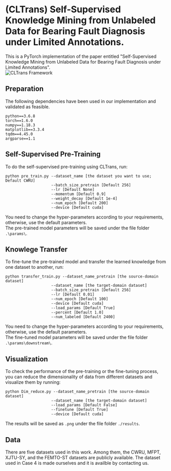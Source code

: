 # (CLTrans) Self-Supervised Knowledge Mining from Unlabeled Data for Bearing Fault Diagnosis under Limited Annotations.
This is a PyTorch implementation of the paper entitled "Self-Supervised Knowledge Mining from Unlabeled Data for Bearing Fault Diagnosis under Limited Annotations".\
![CLTrans Framework](https://github.com/yg-ai-group/CLTrans/blob/main/results/fig1.png)

## Preparation
The following dependencies have been used in our implementation and validated as feasible.
````
python==3.6.8
torch==1.6.0
numpy==1.18.3
matplotlib==3.3.4
tqdm==4.45.0
argparse==1.1
````

## Self-Supervised Pre-Training
To do the self-supervised pre-training using CLTrans, run:
````
python pre_train.py --dataset_name [the dataset you want to use; Default CWRU]
                    --batch_size_pretrain [Default 256]
                    --lr [Default None]
                    --momentum [Default 0.9]
                    --weight_decay [Default 1e-4]
                    --num_epoch [Default 200]
                    --device [Default cuda]
````
You need to change the hyper-parameters according to your requirements, otherwise, use the default parameters.\
The pre-trained model parameters will be saved under the file folder `.\params\`.

## Knowlege Transfer
To fine-tune the pre-trained model and transfer the learned knowledge from one dataset to another, run:
````
python transfer_train.py --dataset_name_pretrain [the source-domain dataset]
                    --dataset_name [the target-domain dataset]
                    --batch_size_pretrain [Default 256]
                    --lr [Default 0.01]
                    --num_epoch [Default 100]
                    --device [Default cuda]
                    --load_params [Default True]
                    --percent [Default 1.0]
                    --num_labeled [Default 2400]
````
You need to change the hyper-parameters according to your requirements, otherwise, use the default parameters.\
The fine-tuned model parameters will be saved under the file folder `.\params\downstream\`.

## Visualization
To check the performance of the pre-training or the fine-tuning process, you can reduce the dimensionality of data from different datasets and visualize them by running:
````
python Dim_reduce.py --dataset_name_pretrain [the source-domain dataset]
                    --dataset_name [the target-domain dataset]
                    --load_params [Default False]
                    --finetune [Default True]
                    --device [Default cuda]
````
The results will be saved as `.png` under the file folder `./results`.

## Data
There are five datasets used in this work. Among them, the CWRU, MFPT, XJTU-SY, and the FEMTO-ST datasets are publicly available. The dataset used in Case 4 is made ourselves and it is availble by contacting us.
